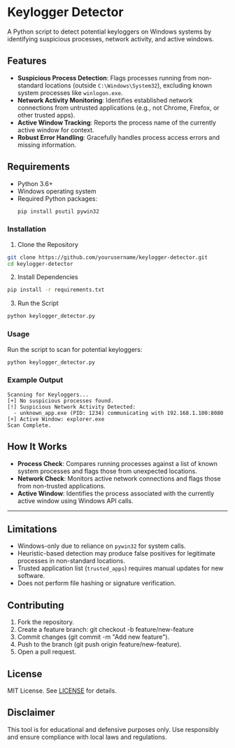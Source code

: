 # Keylogger Detector

A Python script to detect potential keyloggers on Windows systems by identifying suspicious processes, network activity, and active windows.

## Features

- **Suspicious Process Detection**: Flags processes running from non-standard locations (outside `C:\Windows\System32`), excluding known system processes like `winlogon.exe`.
- **Network Activity Monitoring**: Identifies established network connections from untrusted applications (e.g., not Chrome, Firefox, or other trusted apps).
- **Active Window Tracking**: Reports the process name of the currently active window for context.
- **Robust Error Handling**: Gracefully handles process access errors and missing information.

## Requirements

- Python 3.6+
- Windows operating system
- Required Python packages:
  ```bash
  pip install psutil pywin32

### Installation

1. Clone the Repository
```bash
git clone https://github.com/yourusername/keylogger-detector.git 
cd keylogger-detector
```
2. Install Dependencies
```bash
pip install -r requirements.txt
```
3. Run the Script
```bash
python keylogger_detector.py
```

### Usage
Run the script to scan for potential keyloggers:

```bash
python keylogger_detector.py
```

### Example Output
```text
Scanning for Keyloggers...
[+] No suspicious processes found.
[!] Suspicious Network Activity Detected:
  - unknown_app.exe (PID: 1234) communicating with 192.168.1.100:8080
[+] Active Window: explorer.exe
Scan Complete.
```

## How It Works

- **Process Check**: Compares running processes against a list of known system processes and flags those from unexpected locations.
- **Network Check**: Monitors active network connections and flags those from non-trusted applications.
- **Active Window**: Identifies the process associated with the currently active window using Windows API calls.

---

## Limitations

- Windows-only due to reliance on `pywin32` for system calls.
- Heuristic-based detection may produce false positives for legitimate processes in non-standard locations.
- Trusted application list (`trusted_apps`) requires manual updates for new software.
- Does not perform file hashing or signature verification.

## Contributing

1. Fork the repository.
2. Create a feature branch:
   git checkout -b feature/new-feature
3. Commit changes (git commit -m "Add new feature").
4. Push to the branch (git push origin feature/new-feature).
5. Open a pull request.

## License

MIT License. See [LICENSE](LICENSE) for details.

## Disclaimer

This tool is for educational and defensive purposes only. Use responsibly and ensure compliance with local laws and regulations.
